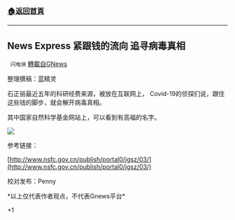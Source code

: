 ###  [:house:返回首頁](https://github.com/ourhimalayas/txt)
---

## News Express 紧跟钱的流向 追寻病毒真相
` 闪电侠` [轉載自GNews](https://gnews.org/zh-hans/1223687/)

整理撰稿：蓝精灵

石正丽最近五年的科研经费来源，被放在互联网上， Covid-19的侦探们说，跟住这些钱的脚步，就会解开病毒真相。

其中国家自然科学基金网站上，可以看到有高福的名字。

![]()![](https://gnews-media-offload.s3.amazonaws.com/wp-content/uploads/2021/05/11210359/%E7%9F%B3%E6%AD%A3%E4%B8%BD%E7%A0%94%E7%A9%B6%E7%BB%8F%E8%B4%B9%E4%B8%AD%E6%96%87-1.png)

参考链接：

[http://www.nsfc.gov.cn/publish/portal0/jgsz/03/](http://www.nsfc.gov.cn/publish/portal0/jgsz/03/)

校对发布：Penny

\*以上仅代表作者观点，不代表Gnews平台\*

+1
